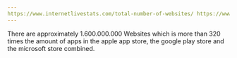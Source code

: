 ```yaml
---
https://www.internetlivestats.com/total-number-of-websites/ https://www.statista.com/statistics/276623/number-of-apps-available-in-leading-app-stores/
---
```


There are approximately 1.600.000.000 Websites which is more than 320 times the amount of apps in the apple app store, the google play store and the microsoft store combined.
